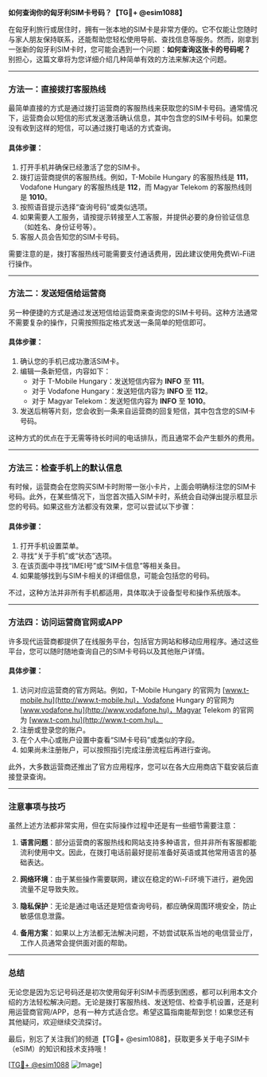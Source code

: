 **如何查询你的匈牙利SIM卡号码？【TG💪+ @esim1088】**

在匈牙利旅行或居住时，拥有一张本地的SIM卡是非常方便的。它不仅能让您随时与家人朋友保持联系，还能帮助您轻松使用导航、查找信息等服务。然而，刚拿到一张新的匈牙利SIM卡时，您可能会遇到一个问题：**如何查询这张卡的号码呢？** 别担心，这篇文章将为您详细介绍几种简单有效的方法来解决这个问题。

---

### 方法一：直接拨打客服热线

最简单直接的方式是通过拨打运营商的客服热线来获取您的SIM卡号码。通常情况下，运营商会以短信的形式发送激活确认信息，其中包含您的SIM卡号码。如果您没有收到这样的短信，可以通过拨打电话的方式查询。

#### 具体步骤：
1. 打开手机并确保已经激活了您的SIM卡。
2. 拨打运营商提供的客服热线。例如，T-Mobile Hungary 的客服热线是 **111**，Vodafone Hungary 的客服热线是 **112**，而 Magyar Telekom 的客服热线则是 **1010**。
3. 按照语音提示选择“查询号码”或类似选项。
4. 如果需要人工服务，请按提示转接至人工客服，并提供必要的身份验证信息（如姓名、身份证号等）。
5. 客服人员会告知您的SIM卡号码。

需要注意的是，拨打客服热线可能需要支付通话费用，因此建议使用免费Wi-Fi进行操作。

---

### 方法二：发送短信给运营商

另一种便捷的方式是通过发送短信给运营商来查询您的SIM卡号码。这种方法通常不需要复杂的操作，只需按照指定格式发送一条简单的短信即可。

#### 具体步骤：
1. 确认您的手机已成功激活SIM卡。
2. 编辑一条新短信，内容如下：
   - 对于 T-Mobile Hungary：发送短信内容为 **INFO** 至 **111**。
   - 对于 Vodafone Hungary：发送短信内容为 **INFO** 至 **112**。
   - 对于 Magyar Telekom：发送短信内容为 **INFO** 至 **1010**。
3. 发送后稍等片刻，您会收到一条来自运营商的回复短信，其中包含您的SIM卡号码。

这种方式的优点在于无需等待长时间的电话排队，而且通常不会产生额外的费用。

---

### 方法三：检查手机上的默认信息

有时候，运营商会在您购买SIM卡时附带一张小卡片，上面会明确标注您的SIM卡号码。此外，在某些情况下，当您首次插入SIM卡时，系统会自动弹出提示框显示您的号码。如果这些方法都没有效果，您可以尝试以下步骤：

#### 具体步骤：
1. 打开手机设置菜单。
2. 寻找“关于手机”或“状态”选项。
3. 在该页面中寻找“IMEI号”或“SIM卡信息”等相关条目。
4. 如果能够找到与SIM卡相关的详细信息，可能会包括您的号码。

不过，这种方法并非所有手机都适用，具体取决于设备型号和操作系统版本。

---

### 方法四：访问运营商官网或APP

许多现代运营商都提供了在线服务平台，包括官方网站和移动应用程序。通过这些平台，您可以随时随地查询自己的SIM卡号码以及其他账户详情。

#### 具体步骤：
1. 访问对应运营商的官方网站。例如，T-Mobile Hungary 的官网为 [www.t-mobile.hu](http://www.t-mobile.hu)，Vodafone Hungary 的官网为 [www.vodafone.hu](http://www.vodafone.hu)，Magyar Telekom 的官网为 [www.t-com.hu](http://www.t-com.hu)。
2. 注册或登录您的账户。
3. 在个人中心或账户设置中查看“SIM卡号码”或类似的字段。
4. 如果尚未注册账户，可以按照指引完成注册流程后再进行查询。

此外，大多数运营商还推出了官方应用程序，您可以在各大应用商店下载安装后直接登录查询。

---

### 注意事项与技巧

虽然上述方法都非常实用，但在实际操作过程中还是有一些细节需要注意：

1. **语言问题**：部分运营商的客服热线和网站支持多种语言，但并非所有客服都能流利使用中文。因此，在拨打电话前最好提前准备好英语或其他常用语言的基础表达。
   
2. **网络环境**：由于某些操作需要联网，建议在稳定的Wi-Fi环境下进行，避免因流量不足导致失败。

3. **隐私保护**：无论是通过电话还是短信查询号码，都应确保周围环境安全，防止敏感信息泄露。

4. **备用方案**：如果以上方法都无法解决问题，不妨尝试联系当地的电信营业厅，工作人员通常会提供面对面的帮助。

---

### 总结

无论您是因为忘记号码还是初次使用匈牙利SIM卡而感到困惑，都可以利用本文介绍的方法轻松解决问题。无论是拨打客服热线、发送短信、检查手机设置，还是利用运营商官网/APP，总有一种方式适合您。希望这篇指南能帮到您！如果您还有其他疑问，欢迎继续交流探讨。

最后，别忘了关注我们的频道【TG💪+ @esim1088】，获取更多关于电子SIM卡（eSIM）的知识和技术支持哦！

[[TG💪+ @esim1088](https://t.me/s/esim1088) ![Image](https://i.postimg.cc/4NQfJmqS/Snipaste-2025-05-13-00-14-12.png)]